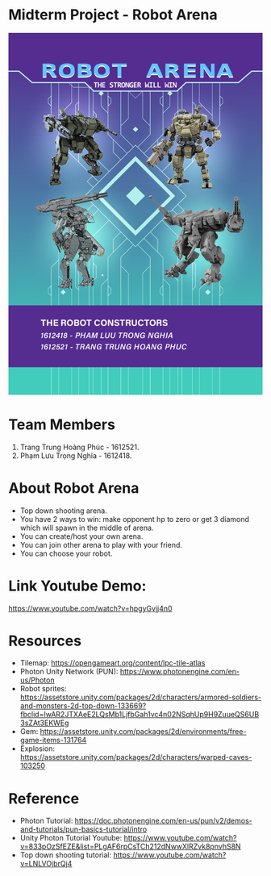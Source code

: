 # Midterm Project - Robot Arena

![poster](https://github.com/hoangphuc1998/Midterm/blob/master/poster.png)

# Team Members
1. Trang Trung Hoàng Phúc - 1612521.
2. Phạm Lưu Trọng Nghĩa - 1612418.

# About Robot Arena
- Top down shooting arena.
- You have 2 ways to win: make opponent hp to zero or get 3 diamond which will spawn in the middle of arena.
- You can create/host your own arena.
- You can join other arena to play with your friend.
- You can choose your robot.

# Link Youtube Demo:
https://www.youtube.com/watch?v=hpgyGvjj4n0

# Resources
- Tilemap: https://opengameart.org/content/lpc-tile-atlas
- Photon Unity Network (PUN): https://www.photonengine.com/en-us/Photon
- Robot sprites: https://assetstore.unity.com/packages/2d/characters/armored-soldiers-and-monsters-2d-top-down-133669?fbclid=IwAR2JTXAeE2LQsMb1LjfbGah1vc4n02NSqhUp9H9ZuueQS6UB3sZAt3EKWEg
-	Gem: https://assetstore.unity.com/packages/2d/environments/free-game-items-131764
-	Explosion: https://assetstore.unity.com/packages/2d/characters/warped-caves-103250
# Reference
- Photon Tutorial: https://doc.photonengine.com/en-us/pun/v2/demos-and-tutorials/pun-basics-tutorial/intro
- Unity Photon Tutorial Youtube: https://www.youtube.com/watch?v=833pOzSfEZE&list=PLgAF6rpCsTCh212dNwwXlRZvk8pnvhS8N
- Top down shooting tutorial: https://www.youtube.com/watch?v=LNLVOjbrQj4
